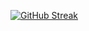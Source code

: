 
[![GitHub Streak](http://github-readme-streak-stats.herokuapp.com?user=Doyen04&theme=dark&border_radius=5)](https://git.io/streak-stats)
